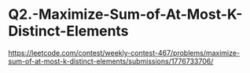 # Q2.-Maximize-Sum-of-At-Most-K-Distinct-Elements
https://leetcode.com/contest/weekly-contest-467/problems/maximize-sum-of-at-most-k-distinct-elements/submissions/1776733706/

